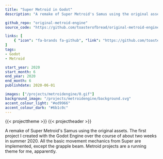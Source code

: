 ```yaml
---
title: "Super Metroid in Godot"
description: "A remake of Super Metroid's Samus using the original assets. The first project I created with the Godot Engine over the course of about two weeks in summer 2020. All the basic movement mechanics from Super are implemented, except the grapple beam."

github_repo: "original-metroid-engine"
source_code: "https://github.com/toasterofbread/original-metroid-engine"

links: [
    { "icon": "fa-brands fa-github", "link": "https://github.com/toasterofbread/original-metroid-engine", "label": "Repository" }
]
tags:
- Godot
- Metroid

start_year: 2020
start_month: 6
end_year: 2020
end_month: 6
publishdate: 2020-06-01

images: ["/projects/metroidengine/0.gif"]
background_image: "/projects/metroidengine/background.svg"
accent_colour_light: "#ed9966"
accent_colour_dark: "#6b1c0c"
---
```


{{< projecttheme >}}
{{< projectheader >}}

A remake of Super Metroid's Samus using the original assets.
The first project I created with the Godot Engine over the course of about two weeks in summer 2020.
All the basic movement mechanics from Super are implemented, except the grapple beam.
Metroid projects are a running theme for me, apparently.
